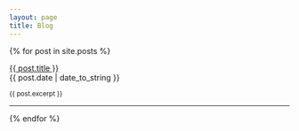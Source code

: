 ```yaml
---
layout: page
title: Blog
---
```


{% for post in site.posts %}
<div>
	<div><a href="{{ post.url }}">{{ post.title }}</a></div>
	<span class="post-date">{{ post.date | date_to_string }}</span>
	<p><small>{{ post.excerpt }}</small></p>
	<!--
	<p><small><a href="{{ post.url }}#disqus_thread">{{ post.title }}</a></small></p>
	-->
</div>
<hr />
{% endfor %}

